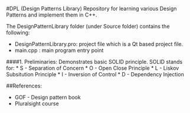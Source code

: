 #DPL (Design Patterns Library)
Repository for learning various Design Patterns and implement them in C++.

The DesignPatternLibrary folder (under Source folder) contains the following:
* DesignPatternLibrary.pro: project file which is a Qt based project file.
* main.cpp : main program entry point

####1. Preliminaries:
Demonstrates basic SOLID principle.
SOLID stands for:
	* S - Separation of Concern
	* O - Open Close Principle
	* L - Liskov Subsitution Principle
	* I - Inversion of Control
	* D - Dependency Injection

##References:
* GOF - Design pattern book
* Pluralsight course
